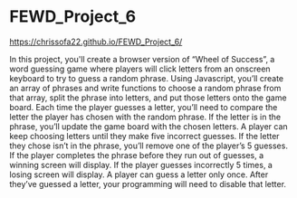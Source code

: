 # FEWD_Project_6

https://chrissofa22.github.io/FEWD_Project_6/


In this project, you'll create a browser version of “Wheel of Success”, a word guessing game where players will click letters from an onscreen keyboard to try to guess a random phrase.  Using Javascript, you’ll create an array of phrases and write functions to choose a random phrase from that array, split the phrase into letters, and put those letters onto the game board.  Each time the player guesses a letter, you’ll need to compare the letter the player has chosen with the random phrase. If the letter is in the phrase, you’ll update the game board with the chosen letters.  A player can keep choosing letters until they make five incorrect guesses. If the letter they chose isn’t in the phrase, you’ll remove one of the player’s 5 guesses.  If the player completes the phrase before they run out of guesses, a winning screen will display. If the player guesses incorrectly 5 times, a losing screen will display.  A player can guess a letter only once. After they’ve guessed a letter, your programming will need to disable that letter.
